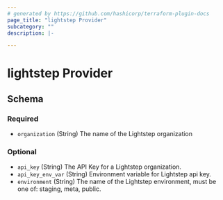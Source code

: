 ```yaml
---
# generated by https://github.com/hashicorp/terraform-plugin-docs
page_title: "lightstep Provider"
subcategory: ""
description: |-

---
```


# lightstep Provider





<!-- schema generated by tfplugindocs -->
## Schema

### Required

- `organization` (String) The name of the Lightstep organization

### Optional

- `api_key` (String) The API Key for a Lightstep organization.
- `api_key_env_var` (String) Environment variable for Lightstep api key.
- `environment` (String) The name of the Lightstep environment, must be one of: staging, meta, public.
